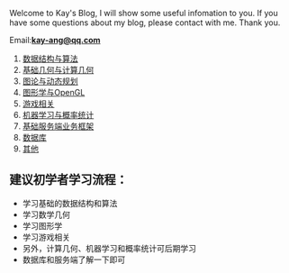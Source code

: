
Welcome to Kay's Blog, I will show some useful infomation to you.
If you have some questions about my blog, please contact with me.
Thank you.

Email:**kay-ang@qq.com**

1. [数据结构与算法](datastructures/index.md)
2. [基础几何与计算几何](math/index.md)
3. [图论与动态规划](graph/index.md)
4. [图形学与OpenGL](cg/index.md)
5. [游戏相关](game/index.md)
6. [机器学习与概率统计](machine_learning/index.md)
7. [基础服务端业务框架](server/index.md)
8. [数据库](database/index.md)
9. [其他](other/index.md)

## 建议初学者学习流程：

* 学习基础的数据结构和算法
* 学习数学几何
* 学习图形学
* 学习游戏相关
* 另外，计算几何、机器学习和概率统计可后期学习
* 数据库和服务端了解一下即可
